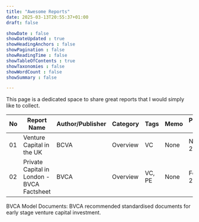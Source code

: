 ```yaml
---
title: "Awesome Reports"
date: 2025-03-13T20:55:37+01:00
draft: false

showDate : false
showDateUpdated : true
showHeadingAnchors : false
showPagination : false
showReadingTime : false
showTableOfContents : true
showTaxonomies : false
showWordCount : false
showSummary : false

---
```


This page is a dedicated space to share great reports that I would simply like to collect.

| No | Report Name | Author/Publisher | Category | Tags | Memo |  Publish Date | URL |
| -- | ----------- | ---------------- | -------- | ---- | ---- | ------------- | --- |
| 01 | Venture Capital in the UK                  | BCVA | Overview | VC        | None | Nov 2024 | https://www.bvca.co.uk/resource/venture-capital-in-the-uk.html |
| 02 | Private Capital in London - BVCA Factsheet | BVCA | Overview | VC, PE    | None | Feb 2024 | [https://www.bvca.co.uk/resource/private-capital-in-london-bvca-factsheet.html |






BVCA Model Documents: BVCA recommended standardised documents for early stage venture capital investment. 